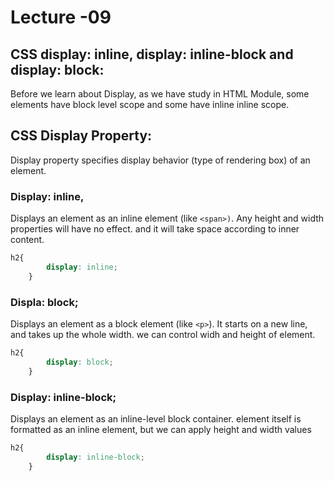 # Lecture -09

## CSS display: inline, display: inline-block and display: block:

Before we learn about Display, as we have study in HTML Module, some elements have block level scope and some have inline inline scope.

## CSS Display Property:

Display property specifies display behavior (type of rendering box) of an element.

### Display: inline, 

Displays an element as an inline element (like `<span>)`. Any height and width properties will have no effect. and it will take space according to inner content.

```css
h2{
        display: inline;
    }
```
### Displa: block;
Displays an element as a block element (like `<p>`). It starts on a new line, and takes up the whole width. we can control widh and height of element.

```css
h2{
        display: block;
    }
```
### Display: inline-block;

Displays an element as an inline-level block container. element itself is formatted as an inline element, but we can apply height and width values

```css
h2{
        display: inline-block;
    }
```